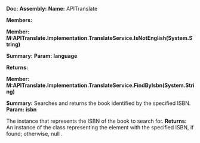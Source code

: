 **Doc:**
**Assembly:**
**Name:**
APITranslate


**Members:**


**Member:**
**M:APITranslate.Implementation.TranslateService.IsNotEnglish(System.String)**

**Summary:**
**Param:**
**language**

**Returns:**


**Member:**
**M:APITranslate.Implementation.TranslateService.FindByIsbn(System.String)**

**Summary:**
Searches and returns the book identified by the specified ISBN.
**Param:**
**isbn**

The instance that represents the ISBN of the book to search for.
**Returns:**
An instance of the class representing the element with the specified ISBN, if found; otherwise,
null
.
